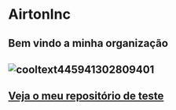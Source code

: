# AirtonInc

## Bem vindo a minha organização

![cooltext445941302809401](https://github.com/AirtonInc/.github/assets/42126588/7d0576ab-a2c9-4602-9443-ad937decf24f)
---

## [Veja o meu repositório de teste](https://github.com/AirtonInc/Teste)
